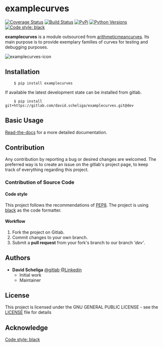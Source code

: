 # examplecurves
[![Coverage Status](https://coveralls.io/repos/gitlab/david.scheliga/examplecurves/badge.svg?branch=master)](https://coveralls.io/gitlab/david.scheliga/examplecurves?branch=master)
[![Build Status](https://travis-ci.com/david.scheliga/examplecurves.svg?branch=master)](https://travis-ci.com/david.scheliga/examplecurves)
[![PyPi](https://img.shields.io/pypi/v/examplecurves.svg?style=flat-square&label=PyPI)](https://https://pypi.org/project/examplecurves/)
[![Python Versions](https://img.shields.io/pypi/pyversions/examplecurves.svg?style=flat-square&label=PyPI)](https://https://pypi.org/project/examplecurves/)
[![Code style: black](https://img.shields.io/badge/code%20style-black-000000.svg)](https://github.com/psf/black)

**examplecurves** is a module outsourced from 
[arithmeticmeancurves](https://gitlab.com/david.scheliga/arithmeticmeancurve).
Its main purpose is to provide exemplary families of curves for testing and 
debugging purposes.

![examplecurves-icon](https://examplecurves.readthedocs.io/en/latest/_images/examplecurves-icon.svg)

## Installation

```` shell script
    $ pip install examplecurves
````

If available the latest development state can be installed from gitlab.

```` shell script
    $ pip install git+https://gitlab.com/david.scheliga/examplecurves.git@dev
````

## Basic Usage

[Read-the-docs](https://examplecurves.readthedocs.io/en/latest/index.html) for a more detailed documentation.

## Contribution

Any contribution by reporting a bug or desired changes are welcomed. The preferred 
way is to create an issue on the gitlab's project page, to keep track of everything 
regarding this project.

### Contribution of Source Code
#### Code style
This project follows the recommendations of [PEP8](https://www.python.org/dev/peps/pep-0008/).
The project is using [black](https://github.com/psf/black) as the code formatter.

#### Workflow

1. Fork the project on Gitlab.
2. Commit changes to your own branch.
3. Submit a **pull request** from your fork's branch to our branch *'dev'*.

## Authors

* **David Scheliga** 
    [@gitlab](https://gitlab.com/david.scheliga)
    [@Linkedin](https://www.linkedin.com/in/david-scheliga-576984171/)
    - Initial work
    - Maintainer

## License

This project is licensed under the GNU GENERAL PUBLIC LICENSE - see the
[LICENSE](LICENSE) file for details

## Acknowledge

[Code style: black](https://github.com/psf/black)